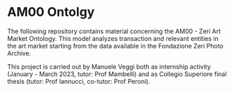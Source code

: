 # AM00 Ontolgy

The following repository contains material concerning the AM00 - Zeri Art Market Ontology. This model analyzes transaction and relevant entities in the art market starting from the data available in the Fondazione Zeri Photo Archive. 

This project is carried out by Manuele Veggi both as internship activity (January - March 2023, tutor: Prof Mambelli) and as Collegio Superiore final thesis (tutor: Prof Iannucci, co-tutor: Prof Peroni).
